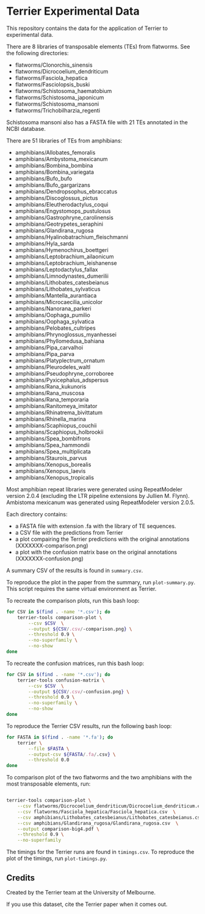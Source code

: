# Terrier Experimental Data

This repository contains the data for the application of Terrier to experimental data.

There are 8 libraries of transposable elements (TEs) from flatworms. See the following directories:

 - flatworms/Clonorchis_sinensis
 - flatworms/Dicrocoelium_dendriticum
 - flatworms/Fasciola_hepatica
 - flatworms/Fasciolopsis_buski
 - flatworms/Schistosoma_haematobium
 - flatworms/Schistosoma_japonicum
 - flatworms/Schistosoma_mansoni
 - flatworms/Trichobilharzia_regenti

Schistosoma mansoni also has a FASTA file with 21 TEs annotated in the NCBI database.

There are 51 libraries of TEs from amphibians:

 - amphibians/Allobates_femoralis
 - amphibians/Ambystoma_mexicanum
 - amphibians/Bombina_bombina
 - amphibians/Bombina_variegata
 - amphibians/Bufo_bufo
 - amphibians/Bufo_gargarizans
 - amphibians/Dendropsophus_ebraccatus
 - amphibians/Discoglossus_pictus
 - amphibians/Eleutherodactylus_coqui
 - amphibians/Engystomops_pustulosus
 - amphibians/Gastrophryne_carolinensis
 - amphibians/Geotrypetes_seraphini
 - amphibians/Glandirana_rugosa
 - amphibians/Hyalinobatrachium_fleischmanni
 - amphibians/Hyla_sarda
 - amphibians/Hymenochirus_boettgeri
 - amphibians/Leptobrachium_ailaonicum
 - amphibians/Leptobrachium_leishanense
 - amphibians/Leptodactylus_fallax
 - amphibians/Limnodynastes_dumerilii
 - amphibians/Lithobates_catesbeianus
 - amphibians/Lithobates_sylvaticus
 - amphibians/Mantella_aurantiaca
 - amphibians/Microcaecilia_unicolor
 - amphibians/Nanorana_parkeri
 - amphibians/Oophaga_pumilio
 - amphibians/Oophaga_sylvatica
 - amphibians/Pelobates_cultripes
 - amphibians/Phrynoglossus_myanhessei
 - amphibians/Phyllomedusa_bahiana
 - amphibians/Pipa_carvalhoi
 - amphibians/Pipa_parva
 - amphibians/Platyplectrum_ornatum
 - amphibians/Pleurodeles_waltl
 - amphibians/Pseudophryne_corroboree
 - amphibians/Pyxicephalus_adspersus
 - amphibians/Rana_kukunoris
 - amphibians/Rana_muscosa
 - amphibians/Rana_temporaria
 - amphibians/Ranitomeya_imitator
 - amphibians/Rhinatrema_bivittatum
 - amphibians/Rhinella_marina
 - amphibians/Scaphiopus_couchii
 - amphibians/Scaphiopus_holbrookii
 - amphibians/Spea_bombifrons
 - amphibians/Spea_hammondii
 - amphibians/Spea_multiplicata
 - amphibians/Staurois_parvus
 - amphibians/Xenopus_borealis
 - amphibians/Xenopus_laevis
 - amphibians/Xenopus_tropicalis

Most amphibian repeat libraries were generated using RepeatModeler version 2.0.4 (excluding the LTR pipeline extensions by Jullien M. Flynn). Ambistoma mexicanum was generated using RepeatModeler version 2.0.5.

Each directory contains:

 - a FASTA file with extension .fa with the library of TE sequences.
 - a CSV file with the predictions from Terrier
 - a plot compairing the Terrier predictions with the original annotations (XXXXXXX-comparison.png)
 - a plot with the confusion matrix base on the original annotations (XXXXXXX-confusion.png)

A summary CSV of the results is found in `summary.csv`.

To reproduce the plot in the paper from the summary, run `plot-summary.py`. This script requires the same virtual environment as Terrier.

To recreate the comparison plots, run this bash loop:

```bash
for CSV in $(find . -name '*.csv'); do
    terrier-tools comparison-plot \
        --csv $CSV  \
        --output ${CSV/.csv/-comparison.png} \
        --threshold 0.9 \
        --no-superfamily \
        --no-show
done
```

To recreate the confusion matrices, run this bash loop:

```bash
for CSV in $(find . -name '*.csv'); do
    terrier-tools confusion-matrix \
        --csv $CSV  \
        --output ${CSV/.csv/-confusion.png} \
        --threshold 0.9 \
        --no-superfamily \
        --no-show
done
```

To reproduce the Terrier CSV results, run the following bash loop:

```bash
for FASTA in $(find . -name '*.fa'); do
    terrier \
        --file $FASTA \
        --output-csv ${FASTA/.fa/.csv} \
        --threshold 0.0
done
```

To comparison plot of the two flatworms and the two amphibians with the most transposable elements, run:

```bash

terrier-tools comparison-plot \
    --csv flatworms/Dicrocoelium_dendriticum/Dicrocoelium_dendriticum.csv  \
    --csv flatworms/Fasciola_hepatica/Fasciola_hepatica.csv  \
    --csv amphibians/Lithobates_catesbeianus/Lithobates_catesbeianus.csv  \
    --csv amphibians/Glandirana_rugosa/Glandirana_rugosa.csv  \
    --output comparison-big4.pdf \
    --threshold 0.9 \
    --no-superfamily
```

The timings for the Terrier runs are found in `timings.csv`. To reproduce the plot of the timings, run `plot-timings.py`.

## Credits

Created by the Terrier team at the University of Melbourne.

If you use this dataset, cite the Terrier paper when it comes out.